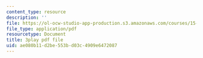 ```yaml
---
content_type: resource
description: ''
file: https://ol-ocw-studio-app-production.s3.amazonaws.com/courses/15-071-the-analytics-edge-spring-2017/ae080b11d2be553bd03c4909e6472087_mi-pl3_fIfc.pdf
file_type: application/pdf
resourcetype: Document
title: 3play pdf file
uid: ae080b11-d2be-553b-d03c-4909e6472087
---
```

